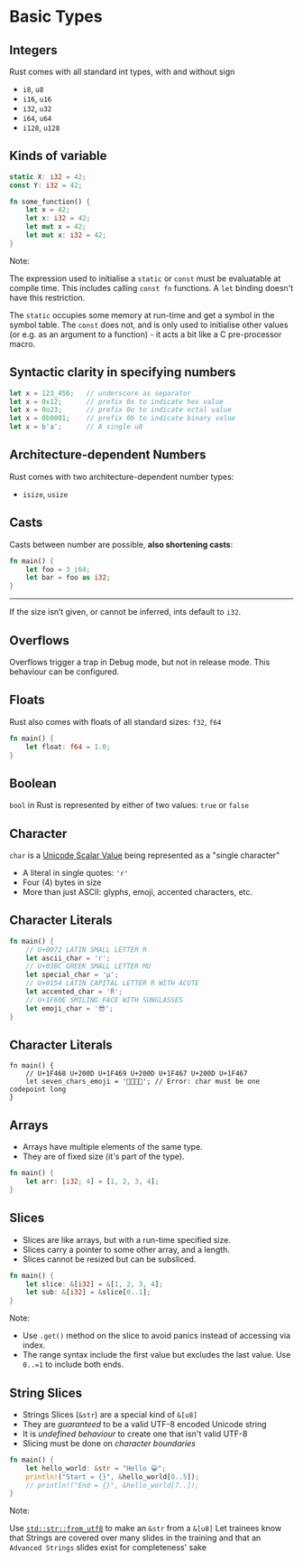 # Basic Types

## Integers

Rust comes with all standard int types, with and without sign

* `i8`, `u8`
* `i16`, `u16`
* `i32`, `u32`
* `i64`, `u64`
* `i128`, `u128`

## Kinds of variable

```rust
static X: i32 = 42;
const Y: i32 = 42;

fn some_function() {
    let x = 42;
    let x: i32 = 42;
    let mut x = 42;
    let mut x: i32 = 42;
}
```

Note:

The expression used to initialise a `static` or `const` must be evaluatable at compile time. This includes calling `const fn` functions. A `let` binding doesn't have this restriction.

The `static` occupies some memory at run-time and get a symbol in the symbol table. The `const` does not, and is only used to initialise other values (or e.g. as an argument to a function) - it acts a bit like a C pre-processor macro.

## Syntactic clarity in specifying numbers

```rust
let x = 123_456;   // underscore as separator
let x = 0x12;      // prefix 0x to indicate hex value
let x = 0o23;      // prefix 0o to indicate octal value
let x = 0b0001;    // prefix 0b to indicate binary value
let x = b'a';      // A single u8
```

## Architecture-dependent Numbers

Rust comes with two architecture-dependent number types:

* `isize`, `usize`

## Casts

Casts between number are possible, **also shortening casts**:

```rust
fn main() {
    let foo = 3_i64;
    let bar = foo as i32;
}
```

---

If the size isn’t given, or cannot be inferred, ints default to `i32`.

## Overflows

Overflows trigger a trap in Debug mode, but not in release mode. This
behaviour can be configured.

## Floats

Rust also comes with floats of all standard sizes: `f32`, `f64`

```rust
fn main() {
    let float: f64 = 1.0;
}
```

## Boolean

`bool` in Rust is represented by either of two values: `true` or
`false`

## Character

`char` is a [Unicode Scalar Value](https://www.unicode.org/glossary/#unicode_scalar_value) being represented as a "single character"

* A literal in single quotes: `'r'`
* Four (4) bytes in size
* More than just ASCII: glyphs, emoji, accented characters, etc.

## Character Literals

```rust [2-3|4-5|6-7|8-9]
fn main() {
    // U+0072 LATIN SMALL LETTER R
    let ascii_char = 'r';
    // U+03BC GREEK SMALL LETTER MU
    let special_char = 'μ';
    // U+0154 LATIN CAPITAL LETTER R WITH ACUTE
    let accented_char = 'Ŕ';
    // U+1F60E SMILING FACE WITH SUNGLASSES
    let emoji_char = '😎';
}
```

## Character Literals

```rust,ignore
fn main() {
    // U+1F468 U+200D U+1F469 U+200D U+1F467 U+200D U+1F467
    let seven_chars_emoji = '👨‍👩‍👧‍👧'; // Error: char must be one codepoint long
}
```

## Arrays

* Arrays have multiple elements of the same type.
* They are of fixed size (it's part of the type).

```rust
fn main() {
    let arr: [i32; 4] = [1, 2, 3, 4];
}
```

## Slices

* Slices are like arrays, but with a run-time specified size.
* Slices carry a pointer to some other array, and a length.
* Slices cannot be resized but can be subsliced.

```rust [2|3]
fn main() {
    let slice: &[i32] = &[1, 2, 3, 4];
    let sub: &[i32] = &slice[0..1];
}
```

Note:

* Use `.get()` method on the slice to avoid panics instead of accessing via index.
* The range syntax include the first value but excludes the last value. Use `0..=1` to include both ends.

## String Slices

* Strings Slices (`&str`) are a special kind of `&[u8]`
* They are *guaranteed* to be a valid UTF-8 encoded Unicode string
* It is *undefined behaviour* to create one that isn't valid UTF-8
* Slicing must be done on *character boundaries*

```rust []
fn main() {
    let hello_world: &str = "Hello 😀";
    println!("Start = {}", &hello_world[0..5]);
    // println!("End = {}", &hello_world[7..]);
}
```

Note:

Use [`std::str::from_utf8`](https://doc.rust-lang.org/std/str/fn.from_utf8.html) to make an `&str` from a `&[u8]`
Let trainees know that Strings are covered over many slides in the training and that an `Advanced Strings` slides exist for completeness' sake
